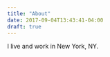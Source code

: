 ```yaml
---
title: "About"
date: 2017-09-04T13:43:41-04:00
draft: true
---
```


I live and work in New York, NY.
